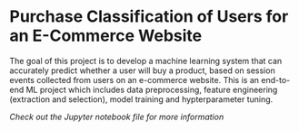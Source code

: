# Purchase Classification of Users for an E-Commerce Website

The goal of this project is to develop a machine learning system that can accurately predict whether a user will buy a product, based on session events collected from users on an e-commerce website. This is an end-to-end ML project which includes data preprocessing, feature engineering (extraction and selection), model training and hypterparameter tuning. 

_Check out the Jupyter notebook file for more information_
